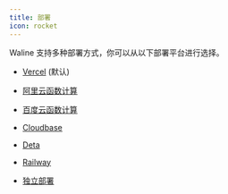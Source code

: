 ```yaml
---
title: 部署
icon: rocket
---
```


Waline 支持多种部署方式，你可以从以下部署平台进行选择。

- [Vercel](./vercel.md) (默认)

- [阿里云函数计算](./aliyun-fc.md)

- [百度云函数计算](./baidu-cfc.md)

- [Cloudbase](./cloudbase.md)

- [Deta](./deta.md)

- [Railway](./railway.md)

- [独立部署](./vps.md)
